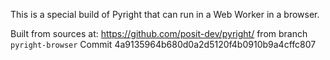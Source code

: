 This is a special build of Pyright that can run in a Web Worker in a browser.

Built from sources at: https://github.com/posit-dev/pyright/ from branch `pyright-browser`
Commit 4a9135964b680d0a2d5120f4b0910b9a4cffc807
